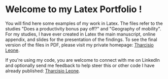 # Welcome to my Latex Portfolio !
You will find here some examples of my work in Latex. The files refer to the studies "Does a productivity bonus pay off?" and "Geography of mobility". 
For my studies, I have ever created in Latex the main manuscript, online appendix, and slides for the presentation of the findings. To see the final version of the files in PDF, please visit my private homepage: [Tharcisio Leone](https://tharcisio-leone.com/publication/).

If you're using my code, you are welcome to connect with me on LinkedIn and optionally send me feedback to help steer this or other code I have already published: [Tharcisio Leone](https://www.linkedin.com/in/tharcisio-leone/).

